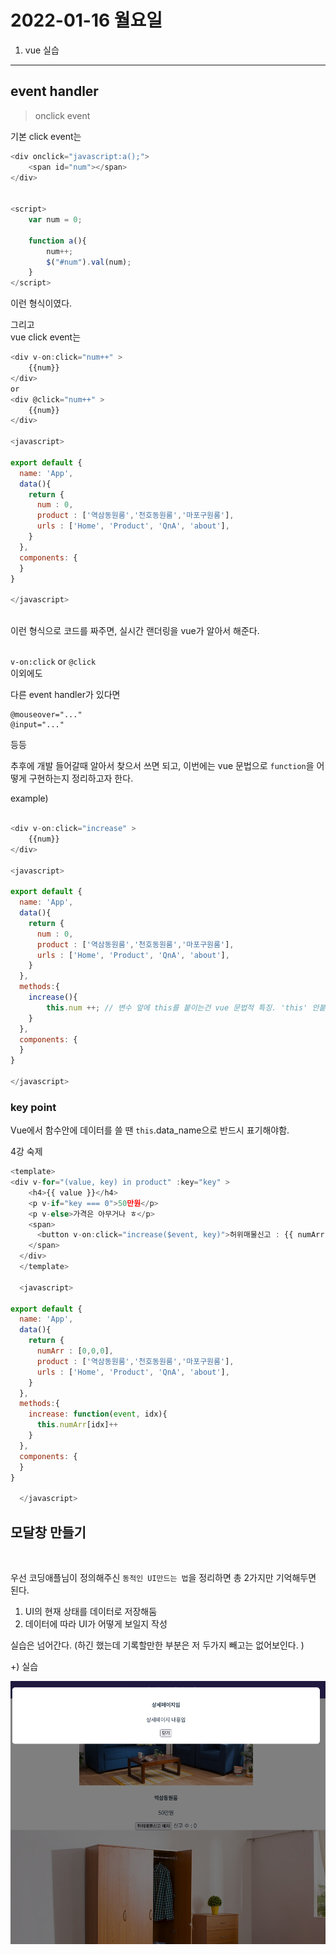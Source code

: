 
# 2022-01-16 월요일

1. vue 실습

- - - 

## event handler

> onclick event

기본 click event는 

```javascript
<div onclick="javascript:a();"> 
    <span id="num"></span>
</div>


<script>
    var num = 0;

    function a(){
        num++;
        $("#num").val(num);
    }
</script>
```
이런 형식이였다. 
<br>

그리고 <br>
vue click event는

```javascript
<div v-on:click="num++" >
    {{num}}
</div>
or
<div @click="num++" >
    {{num}}
</div>

<javascript>

export default {
  name: 'App',
  data(){
    return {
      num : 0,
      product : ['역삼동원룸','천호동원룸','마포구원룸'],
      urls : ['Home', 'Product', 'QnA', 'about'],
    }
  },
  components: {
  }
}

</javascript>
```

<br>
이런 형식으로 코드를 짜주면, 실시간 랜더링을 vue가 알아서 해준다. 
<br><br>


`v-on:click` 
or 
`@click`  
이외에도

다른 event handler가 있다면

```
@mouseover="..." 
@input="..."
```

등등 

추후에 개발 들어갈때 알아서 찾으서 쓰면 되고, 
이번에는 vue 문법으로 `function`을 어떻게 구현하는지 정리하고자 한다.

example)
```javascript

<div v-on:click="increase" >
    {{num}}
</div>

<javascript>

export default {
  name: 'App',
  data(){
    return {
      num : 0,
      product : ['역삼동원룸','천호동원룸','마포구원룸'],
      urls : ['Home', 'Product', 'QnA', 'about'],
    }
  },
  methods:{
    increase(){
        this.num ++; // 변수 앞에 this를 붙이는건 vue 문법적 특징. 'this' 안붙히면 error남
    }
  },
  components: {
  }
}

</javascript>
```

### key point
Vue에서 함수안에 데이터를 쓸 땐 `this`.data_name으로 반드시 표기해야함.


4강 숙제
```javascript
<template>
<div v-for="(value, key) in product" :key="key" >
    <h4>{{ value }}</h4>
    <p v-if="key === 0">50만원</p>
    <p v-else>가격은 아무거나 ㅎ</p>
    <span> 
      <button v-on:click="increase($event, key)">허위매물신고 : {{ numArr[key] }}</button>
    </span>
  </div>
  </template>

  <javascript>

export default {
  name: 'App',
  data(){
    return {
      numArr : [0,0,0],
      product : ['역삼동원룸','천호동원룸','마포구원룸'],
      urls : ['Home', 'Product', 'QnA', 'about'],
    }
  },
  methods:{
    increase: function(event, idx){
      this.numArr[idx]++
    }
  },
  components: {
  }
}

  </javascript>

```

## 모달창 만들기
<br>

우선 코딩애플님이 정의해주신 `동적인 UI만드는 법`을 정리하면
총 2가지만 기억해두면 된다.

1. UI의 현재 상태를 데이터로 저장해둠
2. 데이터에 따라 UI가 어떻게 보일지 작성

실습은 넘어간다. (하긴 했는데 기록할만한 부분은 저 두가지 빼고는 없어보인다. )

+) 실습

![modal1](./img/modal_pop.png)  
